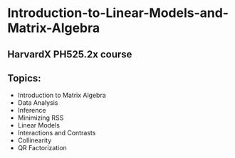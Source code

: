 # Introduction-to-Linear-Models-and-Matrix-Algebra
## HarvardX PH525.2x course 


## Topics:
* Introduction to Matrix Algebra
* Data Analysis
* Inference
* Minimizing RSS
* Linear Models
* Interactions and Contrasts
* Collinearity
* QR Factorization
